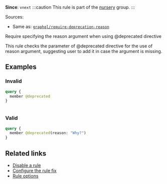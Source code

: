 **Since**: `vnext`
:::caution
This rule is part of the [nursery](/linter/rules/#nursery) group.
:::

Sources: 
- Same as: <a href="https://the-guild.dev/graphql/eslint/rules/require-deprecation-reason" target="_blank"><code>graphql/require-deprecation-reason</code></a>

Require specifying the reason argument when using @deprecated directive

This rule checks the parameter of @deprecated directive for the use of reason argument,
suggesting user to add it in case the argument is missing.

## Examples

### Invalid

```graphql
query {
  member @deprecated
}
```

<pre class="language-text"><code class="language-text"></code></pre>

### Valid

```graphql
query {
  member @deprecated(reason: "Why?")
}
```

## Related links

- [Disable a rule](/linter/#disable-a-lint-rule)
- [Configure the rule fix](/linter#configure-the-rule-fix)
- [Rule options](/linter/#rule-options)
